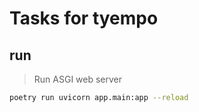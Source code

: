 # Tasks for tyempo

## run

> Run ASGI web server

~~~sh
poetry run uvicorn app.main:app --reload
~~~

